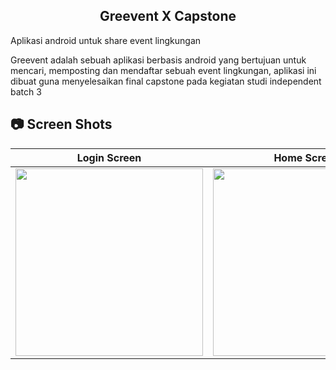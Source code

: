 <h2 align=center>
  Greevent X Capstone
 </h2>
 
Aplikasi android untuk share event lingkungan

Greevent adalah sebuah aplikasi berbasis android yang bertujuan untuk mencari, memposting dan mendaftar sebuah event lingkungan, aplikasi ini dibuat guna menyelesaikan final capstone pada kegiatan studi independent batch 3


## 📷 Screen Shots
Login Screen | Home Screen | Detail Screen | Post Event
:----------:|:-------------:|:--------:|:--------:
<img src="https://res.cloudinary.com/dgbbqp56b/image/upload/v1685725725/1_d837sv.jpg" width=300/> | <img src="https://res.cloudinary.com/dgbbqp56b/image/upload/v1685725725/3_unsz0x.jpg" width=300/> | <img src="https://res.cloudinary.com/dgbbqp56b/image/upload/v1685725725/2_llbibl.jpg" width=300/> | <img src="https://res.cloudinary.com/dgbbqp56b/image/upload/v1685725725/4_kecc9l.jpg" width=300/> |

